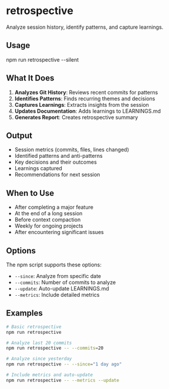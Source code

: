 # retrospective

Analyze session history, identify patterns, and capture learnings.

## Usage

<bash>
npm run retrospective --silent
</bash>

## What It Does

1. **Analyzes Git History**: Reviews recent commits for patterns
2. **Identifies Patterns**: Finds recurring themes and decisions  
3. **Captures Learnings**: Extracts insights from the session
4. **Updates Documentation**: Adds learnings to LEARNINGS.md
5. **Generates Report**: Creates retrospective summary

## Output

- Session metrics (commits, files, lines changed)
- Identified patterns and anti-patterns
- Key decisions and their outcomes
- Learnings captured
- Recommendations for next session

## When to Use

- After completing a major feature
- At the end of a long session
- Before context compaction
- Weekly for ongoing projects
- After encountering significant issues

## Options

The npm script supports these options:
- `--since`: Analyze from specific date
- `--commits`: Number of commits to analyze
- `--update`: Auto-update LEARNINGS.md
- `--metrics`: Include detailed metrics

## Examples

```bash
# Basic retrospective
npm run retrospective

# Analyze last 20 commits
npm run retrospective -- --commits=20

# Analyze since yesterday
npm run retrospective -- --since="1 day ago"

# Include metrics and auto-update
npm run retrospective -- --metrics --update
```
